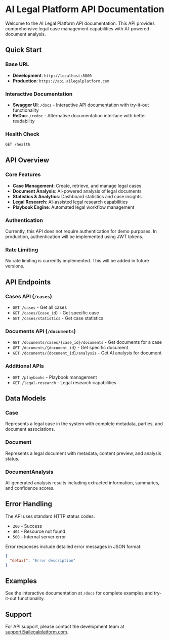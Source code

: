 # AI Legal Platform API Documentation

Welcome to the AI Legal Platform API documentation. This API provides comprehensive legal case management capabilities with AI-powered document analysis.

## Quick Start

### Base URL
- **Development**: `http://localhost:8000`
- **Production**: `https://api.ailegalplatform.com`

### Interactive Documentation
- **Swagger UI**: `/docs` - Interactive API documentation with try-it-out functionality
- **ReDoc**: `/redoc` - Alternative documentation interface with better readability

### Health Check
```bash
GET /health
```

## API Overview

### Core Features
- **Case Management**: Create, retrieve, and manage legal cases
- **Document Analysis**: AI-powered analysis of legal documents
- **Statistics & Analytics**: Dashboard statistics and case insights
- **Legal Research**: AI-assisted legal research capabilities
- **Playbook Engine**: Automated legal workflow management

### Authentication
Currently, this API does not require authentication for demo purposes. In production, authentication will be implemented using JWT tokens.

### Rate Limiting
No rate limiting is currently implemented. This will be added in future versions.

## API Endpoints

### Cases API (`/cases`)
- `GET /cases` - Get all cases
- `GET /cases/{case_id}` - Get specific case
- `GET /cases/statistics` - Get case statistics

### Documents API (`/documents`)
- `GET /documents/cases/{case_id}/documents` - Get documents for a case
- `GET /documents/{document_id}` - Get specific document
- `GET /documents/{document_id}/analysis` - Get AI analysis for document

### Additional APIs
- `GET /playbooks` - Playbook management
- `GET /legal-research` - Legal research capabilities

## Data Models

### Case
Represents a legal case in the system with complete metadata, parties, and document associations.

### Document
Represents a legal document with metadata, content preview, and analysis status.

### DocumentAnalysis
AI-generated analysis results including extracted information, summaries, and confidence scores.

## Error Handling

The API uses standard HTTP status codes:
- `200` - Success
- `404` - Resource not found
- `500` - Internal server error

Error responses include detailed error messages in JSON format:
```json
{
  "detail": "Error description"
}
```

## Examples

See the interactive documentation at `/docs` for complete examples and try-it-out functionality.

## Support

For API support, please contact the development team at support@ailegalplatform.com.